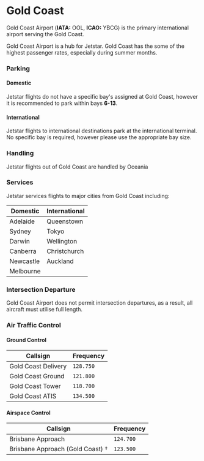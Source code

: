 # Gold Coast
Gold Coast Airport (**IATA:** OOL, **ICAO:** YBCG) is the primary international airport serving the Gold Coast.

Gold Coast Airport is a hub for Jetstar. Gold Coast has the some of the highest passenger rates, especially during summer months.

### Parking

#### Domestic
Jetstar flights do not have a specific bay's assigned at Gold Coast, however it is recommended to park within bays **6-13**.

#### International
Jetstar flights to international destinations park at the international terminal. No specific bay is required, however please use the appropriate bay size.

### Handling
Jetstar flights out of Gold Coast are handled by Oceania

### Services
Jetstar services flights to major cities from Gold Coast including:

| Domestic  | International |
| --------  | ------------- |
| Adelaide  | Queenstown    |
| Sydney    | Tokyo         |
| Darwin    | Wellington    |
| Canberra  | Christchurch  |
| Newcastle | Auckland      |
| Melbourne |               |

### Intersection Departure
Gold Coast Airport does not permit intersection departures, as a result, all aircraft must utilise full length.

### Air Traffic Control

#### Ground Control
| Callsign | Frequency |
| -------- | --------- |
| Gold Coast Delivery | `128.750` |
| Gold Coast Ground | `121.800` |
| Gold Coast Tower | `118.700` |
| Gold Coast ATIS | `134.500` |

#### Airspace Control
| Callsign | Frequency |
| -------- | --------- |
| Brisbane Approach | `124.700` |
| Brisbane Approach (Gold Coast) † | `123.500` |